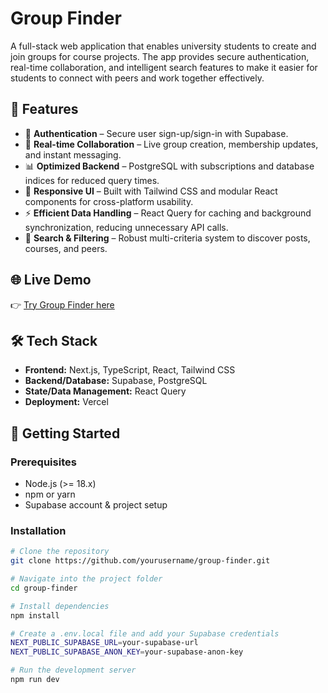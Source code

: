 # Group Finder

A full-stack web application that enables university students to create and join groups for course projects. The app provides secure authentication, real-time collaboration, and intelligent search features to make it easier for students to connect with peers and work together effectively.  

## 🚀 Features
- 🔐 **Authentication** – Secure user sign-up/sign-in with Supabase.  
- 💬 **Real-time Collaboration** – Live group creation, membership updates, and instant messaging.  
- 📊 **Optimized Backend** – PostgreSQL with subscriptions and database indices for reduced query times.  
- 🎨 **Responsive UI** – Built with Tailwind CSS and modular React components for cross-platform usability.  
- ⚡ **Efficient Data Handling** – React Query for caching and background synchronization, reducing unnecessary API calls.  
- 🔎 **Search & Filtering** – Robust multi-criteria system to discover posts, courses, and peers.  

## 🌐 Live Demo
👉 [Try Group Finder here](https://groupfinder-co.vercel.app)  

## 🛠️ Tech Stack
- **Frontend:** Next.js, TypeScript, React, Tailwind CSS  
- **Backend/Database:** Supabase, PostgreSQL  
- **State/Data Management:** React Query  
- **Deployment:** Vercel  

## 📂 Getting Started

### Prerequisites
- Node.js (>= 18.x)  
- npm or yarn  
- Supabase account & project setup  

### Installation
```bash
# Clone the repository
git clone https://github.com/yourusername/group-finder.git

# Navigate into the project folder
cd group-finder

# Install dependencies
npm install

# Create a .env.local file and add your Supabase credentials
NEXT_PUBLIC_SUPABASE_URL=your-supabase-url
NEXT_PUBLIC_SUPABASE_ANON_KEY=your-supabase-anon-key

# Run the development server
npm run dev
